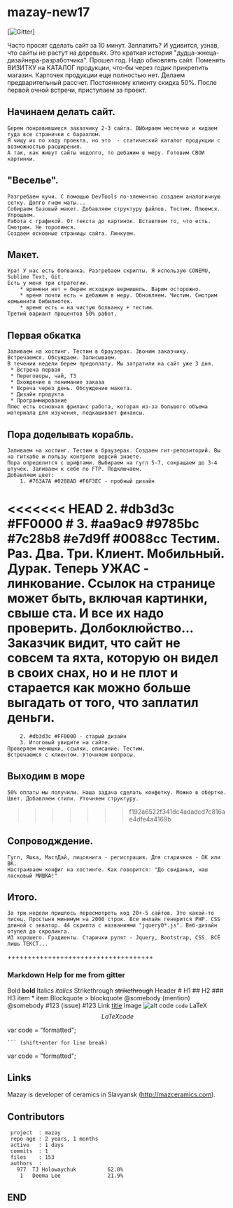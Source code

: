 # mazay-new17

[![Gitter](https://badges.gitter.im/Join%20Chat.svg)]

Часто просят сделать сайт за 10 минут. Заплатить? И удивится, узнав, что сайты не растут на деревьях.
Это краткая история "дудца-жнеца-дизайнера-разработчика". 
Прошел год. Надо обновлять сайт. Поменять ВИЗИТКУ на КАТАЛОГ продукции, что-бы через годик прикрепить магазин.
Карточек продукции еще полностью нет. Делаем предварительный рассчет. Постоянному клиенту скидка 50%.
После первой очной встречи, приступаем за проект.


## Начинаем делать сайт.

	Берем понравившиеся заказчику 2-3 сайта. ВЫбираем местечко и кидаем туда все странички с барахлом.
	Я чищу их по ходу проекта, но это  - статический каталог продукции с возможностью расширения. 
	А так, как живут сайты недолго, то дебажим в меру. Готовим СВОИ картинки.

## "Веселье".
	
	Разгребаем кучи. С помощью DevTools по-элементно создаем аналогичную сетку. Долго гнем маты...
	Собираем базовый макет. Добавляем структуру файлов. Тестим. Плюемся. Упрощаем.
	Работа с графикой. От текста до картинок. Вставляем то, что есть. Смотрим. Не торопимся.
	Создаем основные страницы сайта. Линкуем.

## Макет.

	Ура! У нас есть болванка. Разгребаем скрипты. Я использую CONEMU, Sublime Text, Git.
	Есть у меня три стратегии.
		* времени нет = берем исходную вермишель. Варим осторожно.
		* время почти есть = дебажим в меру. Обновляем. Чистим. Смотрим комьюнити бибилиотек. 
		* время есть = на чистую болванку + тестим.
	Третий вариант процентов 50% работ.

## Первая обкатка

	Заливаем на хостинг. Тестим в браузерах. Звоним заказчику. Встречаемся. Обсуждаем. Записываем.
	В течении недели берем предоплату. Мы затратили на сайт уже 3 дня. 
	 * Встреча первая
	 * Переговоры, чай, ТЗ
	 * Вхождение в понимание заказа
	 * Всреча через день. Обсуждение макета.
	 * Дизайн продукта
	 * Программирование
	Плюс есть основная фриланс работа, которая из-за большого объема материала для изучения, подкашивает финансы. 
	

## Пора доделывать корабль.

	Заливаем на хостинг. Тестим в браузерах. Создаем гит-репозиторий. Вы на гитхабе и пользу контроля версий знаете.
	Пора определится с шрифтами. Выбираем на гугл 5-7, сокращаем до 3-4 штучек. Заливаем к себе по FTP. Подключаем. 
	Добавляем цвет: 
		1. #763A7A #0288AD #F6F3EC - пробный дизайн
<<<<<<< HEAD
		2. #db3d3c #FF0000 #
		3. #aa9ac9 #9785bc #7c28b8 #e7d9ff #0088cc
	Тестим. Раз. Два. Три. Клиент. Мобильный. Дурак.
	Теперь УЖАС - линкование. Ссылок на странице может быть, включая картинки, свыше ста. И все их надо проверить. Долбоклюйство...
	Заказчик видит, что сайт не совсем та яхта, которую он видел в своих снах, но и не плот и старается как можно больше выгадать от того, что заплатил деньги.  
=======
		2. #db3d3c #FF0000 - старый дизайн
		3. Итоговый увидите на сайте.
	Проверяем менюшки, ссылки, описание. Тестим. 
	Встречаемся с клиентом. Уточняем вопросы. 

## Выходим в море

	50% оплаты мы получили. Наша задача сделать конфетку. Можно в обертке.
	Цвет. Добавляем стили. Уточняем структуру.
>>>>>>> f192a6522f341dc4adadcd7c816ae4dfe4a4169b

## Сопроводждение.

	Гугл, Яшка, МастДай, лицокнига - регистрация. Для старичков - ОК или ВК.
	Настраиваем конфиг на хостинге. Как говорится: "До свиданья, наш ласковый МИШКА!"

## Итого.

	За три недели пришлось пересмотреть код 20+-5 сайтов. Это какой-то писец. Простыня минимум на 2000 строк. Все инлайн генерится PHP. CSS длиной с экватор. 44 скрипта с названиями "jquery0*.js". Веб-дизайн отупел до скролинга. 
	ИЗ хорошего. Градиенты. Старички рулят - Jquery, Bootstrap, CSS. ВСЁ лишь ТЕКСТ...






++++++++++++++++++++++++++++++++++++
  
### Markdown Help for me from gitter

Bold 	**bold**
Italics 	*italics*
Strikethrough 	~~strikethrough~~
Header 	# H1 ## H2 ### H3
item
	* item
Blockquote 	> blockquote
@somebody (mention) 	@somebody
#123 (issue) 	#123
Link 	[title](http://)
Image 	![alt](http://)
code 	`code`
LaTeX 	$$LaTeX code$$

var code = "formatted";

	``` (shift+enter for line break)
var code = "formatted";



## Links 
Mazay is developer of ceramics in Slavyansk (http://mazceramics.com).

## Contributors

```
 project  : mazay
 repo age : 2 years, 1 months
 active   : 1 days
 commits  : 1
 files    : 153
 authors  :
   977	TJ Holowaychuk          62.0%
    1   Deema Lee               21.9%
```

## END

